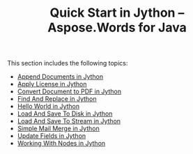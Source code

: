 ﻿---
title: Quick Start in Jython – Aspose.Words for Java
articleTitle: Quick Start in Jython
linktitle: Quick Start in Jython
description: "Jython: Quick Start Aspose.Words for Java."
type: docs
weight: 30
url: /java/quick-start-in-jython/
---

This section includes the following topics:

- [Append Documents in Jython](/words/java/append-documents-in-jython/)
- [Apply License in Jython](/words/java/apply-license-in-jython/)
- [Convert Document to PDF in Jython](/words/java/convert-document-to-pdf-in-jython/)
- [Find And Replace in Jython](/words/java/find-and-replace-in-jython/)
- [Hello World in Jython](/words/java/hello-world-in-jython/)
- [Load And Save To Disk in Jython](/words/java/load-and-save-to-disk-in-jython/)
- [Load And Save To Stream in Jython](/words/java/load-and-save-to-stream-in-jython/)
- [Simple Mail Merge in Jython](/words/java/simple-mail-merge-in-jython/)
- [Update Fields in Jython](/words/java/update-fields-in-jython/)
- [Working With Nodes in Jython](/words/java/working-with-nodes-in-jython/)

